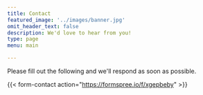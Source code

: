 ```yaml
---
title: Contact
featured_image: '../images/banner.jpg'
omit_header_text: false
description: We'd love to hear from you!
type: page
menu: main

---
```



Please fill out the following and we'll respond as soon as possible. 

{{< form-contact action="https://formspree.io/f/xgepbeby"  >}}
